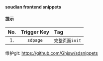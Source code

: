 #### soudian frontend snippets
#### 提示

|No. |  Trigger Key | Tag|
|:------:|:--------------:|:--------|
|1. | `sdpage`| `完整页面init`|



维护git:  https://github.com/Ghjsw/sdsnippets